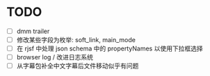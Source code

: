 # TODO

- [ ] dmm trailer
- [ ] 修改某些字段为枚举: soft_link, main_mode
- [ ] 在 rjsf 中处理 json schema 中的 propertyNames 以使用下拉框选择
- [ ] browser log / 改进日志系统
- [ ] 从字幕包补全中文字幕后文件移动似乎有问题
